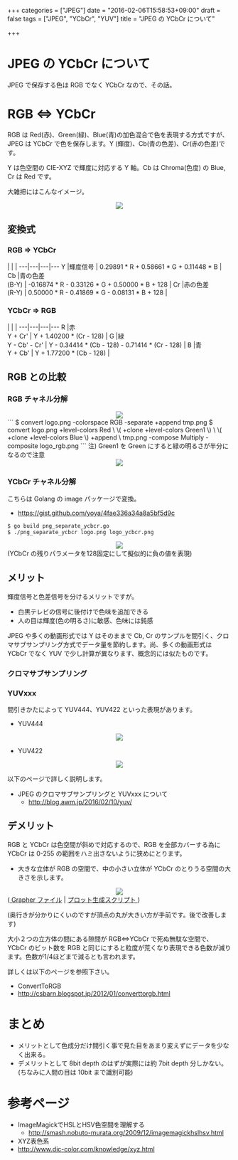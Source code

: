 +++
categories = ["JPEG"]
date = "2016-02-06T15:58:53+09:00"
draft = false
tags = ["JPEG", "YCbCr", "YUV"]
title = "JPEG の YCbCr について"

+++

# JPEG の YCbCr について

JPEG で保存する色は RGB でなく YCbCr なので、その話。

# RGB <=> YCbCr

RGB は Red(赤)、Green(緑)、Blue(青)の加色混合で色を表現する方式ですが、JPEG は YCbCr で色を保存します。Y (輝度)、Cb(青の色差)、Cr(赤の色差)です。

Y は色空間の CIE-XYZ で輝度に対応する Y 軸。Cb は Chroma(色度) の Blue, Cr は Red です。

大雑把にはこんなイメージ。
<center> <img src="../ycbcr.jpg" /> </center>

## 変換式

### RGB => YCbCr
   |   |   | 
---|---|---|---
Y  |輝度信号            |  0.29891 * R + 0.58661 * G + 0.11448 * B |
Cb |青の色差 <br> (B-Y) | -0.16874 * R - 0.33126 * G + 0.50000 * B + 128 |
Cr |赤の色差 <br> (R-Y) |  0.50000 * R - 0.41869 * G - 0.08131 * B + 128 |

###  YCbCr => RGB
   |   |   | 
---|---|---|---
R |赤 <br> Y + Cr'       | Y + 1.40200 * (Cr - 128) |
G |緑 <br> Y - Cb' - Cr' | Y - 0.34414 * (Cb - 128) - 0.71414 * (Cr - 128) |
B |青 <br> Y + Cb'       | Y + 1.77200 * (Cb - 128) |

## RGB との比較

### RGB チャネル分解

<center> <img src="../logo.png" /> </center>
```
$ convert logo.png -colorspace RGB -separate +append tmp.png
$ convert logo.png +level-colors Red \
	\( +clone +level-colors Green1 \) \
	\( +clone +level-colors Blue \) +append \
	tmp.png -compose Multiply -composite  logo_rgb.png
```
注) Green1 を Green にすると緑の明るさが半分になるので注意
<center> <img src="../logo_rgb.png" /> </center>

### YCbCr チャネル分解

こちらは Golang の image パッケージで変換。

 * https://gist.github.com/yoya/4fae336a34a8a5bf5d9c

```
$ go build png_separate_ycbcr.go
$ ./png_separate_ycbcr logo.png logo_ycbcr.png
```
<center> <img src="../logo_ycbcr.png" /> </center>
(YCbCr の残りパラメータを128固定にして擬似的に負の値を表現)

## メリット

輝度信号と色差信号を分けるメリットですが。

 * 白黒テレビの信号に後付けで色味を追加できる
 * 人の目は輝度(色の明るさ)に敏感、色味には鈍感

JPEG や多くの動画形式では Y はそのままで Cb, Cr のサンプルを間引く、クロマサブサンプリング方式でデータ量を節約します。尚、多くの動画形式は YCbCr でなく YUV で少し計算が異なります、概念的には似たものです。

### クロマサブサンプリング

### YUVxxx

間引きかたによって YUV444、YUV422 といった表現があります。

* YUV444
<center> <img src="../yuv444.png" /> </center>

* YUV422
<center> <img src="../yuv422.png" /> </center>

以下のページで詳しく説明します。

 * JPEG のクロマサブサンプリングと YUVxxx について
   * http://blog.awm.jp/2016/02/10/yuv/

## デメリット

RGB と YCbCr は色空間が斜めで対応するので、RGB を全部カバーする為に YCbCr は 0-255 の範囲をハミ出さないように狭めにとります。

 * 大きな立体が RGB の空間で、中の小さい立体が YCbCr のとりうる空間の大きさを示します。
<center> <img src="../rgb2ycbcr_half.png" /> </center> (<a href="../RGB2YCbCr.gcx"> Grapher ファイル</a> | <a href="../makeVert.phps"> プロット生成スクリプト  </a>)

(奥行きが分かりにくいのですが頂点の丸が大きい方が手前です。後で改善します)

 大小２つの立方体の間にある隙間が RGB<=>YCbCr で死ぬ無駄な空間で、YCbCr のビット数を RGB と同じにすると粒度が荒くなり表現できる色数が減ります。色数が1/4ほどまで減るとも言われます。

詳しくは以下のページを参照下さい。

 * ConvertToRGB
  * http://csbarn.blogspot.jp/2012/01/converttorgb.html

# まとめ

 * メリットとして色成分だけ間引く事で見た目をあまり変えずにデータを少なく出来る。
 * デメリットとして 8bit depth のはずが実際には約 7bit depth 分しかない。(ちなみに人間の目は 10bit まで識別可能)

# 参考ページ

 * ImageMagickでHSLとHSV色空間を理解する
   * http://smash.nobuto-murata.org/2009/12/imagemagickhslhsv.html
 * XYZ表色系
  * http://www.dic-color.com/knowledge/xyz.html
